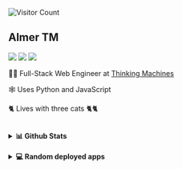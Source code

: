 ![Visitor Count](https://profile-counter.glitch.me/mamerisawesome/count.svg)

## **Almer TM**

<a href="https://www.github.com/mamerisawesome/"><img src="https://img.shields.io/github/followers/mamerisawesome?style=for-the-badge&logo=github&logoColor=white&color=white"></a>
<a href="https://www.linkedin.com/in/mamerisawesome/"><img src="https://img.shields.io/badge/LinkedIn-0077B5?style=for-the-badge&logo=linkedin&logoColor=white"></a>
<a href="mailto:atm.almermendoza@gmail.com"><img src="https://img.shields.io/badge/Gmail-D14836?style=for-the-badge&logo=gmail&logoColor=white"></a>

🧑‍💻 Full-Stack Web Engineer at [Thinking Machines](https://thinkingmachin.es/)

🕸️ Uses Python and JavaScript

🐈 Lives with three cats 🐈🐈

<br />

<details>
  <summary><b>📊 Github Stats</b></summary>

  <br />

  ![Almer's GitHub stats](https://github-readme-stats.vercel.app/api?username=mamerisawesome&show_icons=true&theme=dark)

  [![Top Languages](https://github-readme-stats.vercel.app/api/top-langs/?username=mamerisawesome&layout=compact&theme=dark)](https://github.com/mamerisawesome)
</details>

<br />

<details>
  <summary><b>💻 Random deployed apps</b></summary>

  <br />

  - [Journaling Application that saves to local storage](https://maktabajournal.netlify.app/)

  <div style="display: flex; gap: 10px">
    <img src="./assets/Landing.png" />
    <img src="./assets/Entries.png" />
  </div>

  *Screenshots of Application*

  - [Open sites in draggable containers](https://dragtab.netlify.app/)
  - [Tic-Tac-Toe](https://mamer-tictactoe.netlify.app/)
  - [Beshyfy](https://beshyfy.netlify.app/)
</details>
